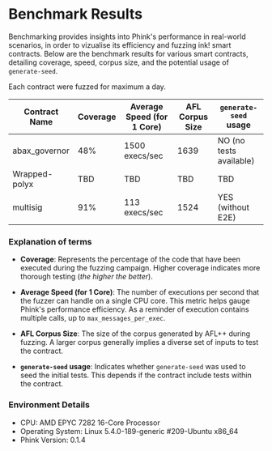 # Benchmark Results

Benchmarking provides insights into Phink's performance in real-world scenarios, in order to vizualise its efficiency
and
fuzzing ink! smart contracts. Below are the benchmark results for various smart contracts, detailing
coverage, speed, corpus size, and the potential usage of `generate-seed`.

Each contract were fuzzed for maximum a day.

| Contract Name | Coverage | Average Speed (for 1 Core) | AFL Corpus Size | `generate-seed` usage   |
|---------------|----------|----------------------------|-----------------|-------------------------|
| abax_governor | 48%      | 1500 execs/sec             | 1639            | NO (no tests available) |
| Wrapped-polyx | TBD      | TBD                        | TBD             | TBD                     |
| multisig      | 91%      | 113 execs/sec              | 1524            | YES (without E2E)       |

### Explanation of terms

- **Coverage**: Represents the percentage of the code that have been executed during the fuzzing campaign. Higher
  coverage
  indicates more thorough testing (_the higher the better_).

- **Average Speed (for 1 Core)**: The number of executions per second that the fuzzer can handle on a single CPU core.
  This metric helps gauge Phink's performance efficiency. As a reminder of execution contains multiple calls, up to
  `max_messages_per_exec`.

- **AFL Corpus Size**: The size of the corpus generated by AFL++ during fuzzing. A larger
  corpus generally implies a diverse set of inputs to test the contract.

- **`generate-seed` usage**: Indicates whether `generate-seed` was used to seed the initial tests. This depends if the
  contract include tests within the contract.

### Environment Details

- CPU: AMD EPYC 7282 16-Core Processor
- Operating System: Linux 5.4.0-189-generic #209-Ubuntu x86_64
- Phink Version: 0.1.4 
